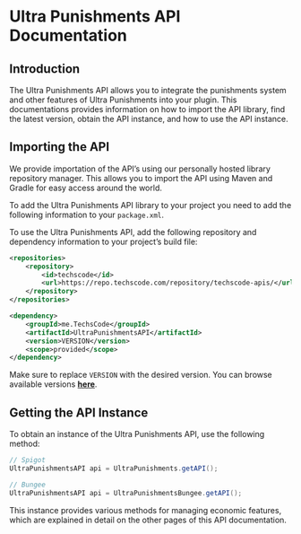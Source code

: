 # Ultra Punishments API Documentation

## Introduction

The Ultra Punishments API allows you to integrate the punishments system and other features of Ultra Punishments into your plugin. This documentations provides information on how to import the API library, find the latest version, obtain the API instance, and how to use the API instance.

## Importing the API

We provide importation of the API’s using our personally hosted library repository manager. This allows you to import the API using Maven and Gradle for easy access around the world.
<br>

To add the Ultra Punishments API library to your project you need to add the following information to your `package.xml`.

To use the Ultra Punishments API, add the following repository and dependency information to your project’s build file:

```xml
<repositories>
    <repository>
        <id>techscode</id>
        <url>https://repo.techscode.com/repository/techscode-apis/</url>
    </repository>
</repositories>

<dependency>
    <groupId>me.TechsCode</groupId>
    <artifactId>UltraPunishmentsAPI</artifactId>
    <version>VERSION</version>
    <scope>provided</scope>
</dependency>
```

Make sure to replace `VERSION` with the desired version. You can browse available versions **[here](https://repo.techscode.com/#browse/browse:techscode-apis:me%2FTechsCode%2FUltraPunishmentsAPI)**.

## Getting the API Instance

To obtain an instance of the Ultra Punishments API, use the following method:

```java
// Spigot
UltraPunishmentsAPI api = UltraPunishments.getAPI();

// Bungee
UltraPunishmentsAPI api = UltraPunishmentsBungee.getAPI();
```

This instance provides various methods for managing economic features, which are explained in detail on the other pages of this API documentation.